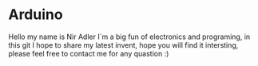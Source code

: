 Arduino
=======
Hello my name is Nir Adler
I`m a big fun of electronics and programing, in this git I hope to share my
latest invent, hope you will find it intersting,
please feel free to contact me for any quastion :)

